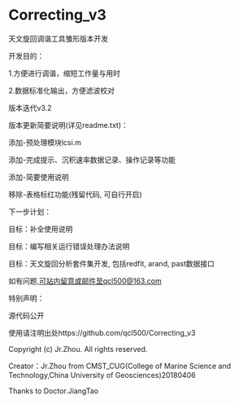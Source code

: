 # Correcting_v3

天文旋回调谐工具雏形版本开发

开发目的：

1.方便进行调谐，缩短工作量与用时

2.数据标准化输出，方便滤波校对

版本迭代v3.2

版本更新简要说明(详见readme.txt)：

添加-预处理模块lcsi.m

添加-完成提示、沉积速率数据记录、操作记录等功能

添加-简要使用说明

移除-表格标红功能(残留代码, 可自行开启)

下一步计划：

目标：补全使用说明

目标：编写相关运行错误处理办法说明

目标：天文旋回分析套件集开发, 包括redfit, arand, past数据接口

如有问题,可站内留意或邮件至qcl500@163.com



特别声明：

源代码公开

使用请注明出处https://github.com/qcl500/Correcting_v3

Copyright (c) Jr.Zhou. All rights reserved.

Creator：Jr.Zhou from CMST_CUG(College of Marine Science and Technology,China University of Geosciences)20180406

Thanks to Doctor.JiangTao
